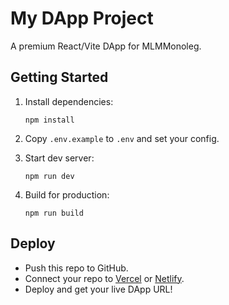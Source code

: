 # My DApp Project

A premium React/Vite DApp for MLMMonoleg.

## Getting Started

1. Install dependencies:
   ```
   npm install
   ```

2. Copy `.env.example` to `.env` and set your config.

3. Start dev server:
   ```
   npm run dev
   ```

4. Build for production:
   ```
   npm run build
   ```

## Deploy

- Push this repo to GitHub.
- Connect your repo to [Vercel](https://vercel.com/) or [Netlify](https://netlify.com/).
- Deploy and get your live DApp URL!
